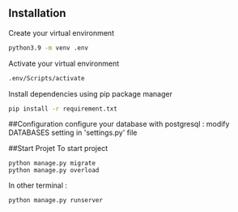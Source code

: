 ## Installation
Create your virtual environment
```bash
python3.9 -m venv .env
```
Activate your virtual environment
```bash
.env/Scripts/activate
```
Install dependencies using pip package manager
```bash
pip install -r requirement.txt
```

##Configuration
configure your database with postgresql : modify DATABASES setting in 'settings.py' file

##Start Projet
To start project 
```
python manage.py migrate
python manage.py overload
```
In other terminal :
```bash
python manage.py runserver
```

